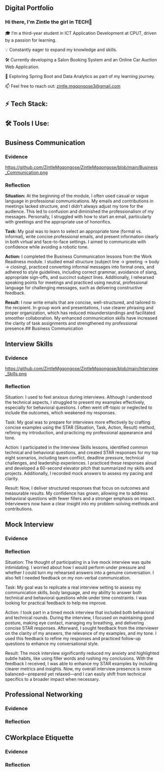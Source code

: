 ## Digital Portfolio
### Hi there, I'm Zintle the girl in TECH👋

🎓 I’m a third-year student in ICT Application Development at CPUT, driven by a passion for learning.

💡 Constantly eager to expand my knowledge and skills.

🛠️ Currently developing a Salon Booking System and an Online Car Auction Web Application.

🌱 Exploring Spring Boot and Data Analytics as part of my learning journey.

📫 Feel free to reach out: zintle.mgqongose3@gmail.com
## 

## ⚡ Tech Stack:



## 🛠️ Tools I Use:




## Business Communication
### Evidence

https://github.com/ZintleMgqongose/ZintleMgqongose/blob/main/Business_Communication.png


### Reflection
**Situation:** At the beginning of the module, I often used casual or vague language in professional communications. My emails and contributions in meetings lacked structure, and I didn’t always adjust my tone for the audience. This led to confusion and diminished the professionalism of my messages. Personally, I struggled with how to start an email, particularly with greetings and the appropriate use of honorifics.

**Task:** My goal was to learn to select an appropriate tone (formal vs. informal), write concise professional emails, and present information clearly in both virtual and face-to-face settings. I aimed to communicate with confidence while avoiding a robotic tone.

**Action:** I completed the Business Communication lessons from the Work Readiness module. I studied email structure (subject line → greeting → body → closing), practiced converting informal messages into formal ones, and adhered to style guidelines, including correct grammar, avoidance of slang, appropriate sign-offs, and succinct subject lines. Additionally, I rehearsed speaking points for meetings and practiced using neutral, professional language for challenging messages, such as delivering constructive feedback.

**Result:** I now write emails that are concise, well-structured, and tailored to the recipient. In group work and presentations, I use clearer phrasing and proper organization, which has reduced misunderstandings and facilitated smoother collaboration. My enhanced communication skills have increased the clarity of task assignments and strengthened my professional presence.## Business Communication

## Interview Skills
### Evidence
https://github.com/ZintleMgqongose/ZintleMgqongose/blob/main/Interview_Skills.png

### Reflection
Situation: I used to feel anxious during interviews. Although I understood the technical aspects, I struggled to present my examples effectively, especially for behavioral questions. I often went off-topic or neglected to include the outcomes, which weakened my responses.

Task: My goal was to prepare for interviews more effectively by crafting concise examples using the STAR (Situation, Task, Action, Result) method, refining my introduction, and practicing my professional appearance and tone.

Action: I participated in the Interview Skills lessons, identified common technical and behavioral questions, and created STAR responses for my top eight scenarios, including team conflict, deadline pressure, technical challenges, and leadership experiences. I practiced these responses aloud and developed a 60-second elevator pitch that summarized my skills and projects. Additionally, I recorded mock answers to assess my pacing and clarity.

Result: Now, I deliver structured responses that focus on outcomes and measurable results. My confidence has grown, allowing me to address behavioral questions with fewer fillers and a stronger emphasis on impact. Interviewers now have a clear insight into my problem-solving methods and contributions.



## Mock Interview
### Evidence



### Reflection
Situation: The thought of participating in a live mock interview was quite intimidating. I worried about how I would perform under pressure and whether I could turn my rehearsed answers into a genuine conversation. I also felt I needed feedback on my non-verbal communication.

Task: My goal was to replicate a real interview setting to assess my communication skills, body language, and my ability to answer both technical and behavioral questions while under time constraints. I was looking for practical feedback to help me improve.

Action: I took part in a timed mock interview that included both behavioral and technical rounds. During the interview, I focused on maintaining good posture, making eye contact, managing my breathing, and delivering concise STAR responses. Afterward, I sought feedback from the interviewer on the clarity of my answers, the relevance of my examples, and my tone. I used this feedback to refine my responses and practiced follow-up questions to enhance my conversational style.

Result: The mock interview significantly reduced my anxiety and highlighted subtle habits, like using filler words and rushing my conclusions. With the feedback I received, I was able to enhance my STAR examples by including clearer metrics and insights. Now, my overall interview presence is more balanced—prepared yet relaxed—and I can easily shift from technical specifics to a broader impact when necessary.



## Professional Networking
### Evidence



### Reflection




## CWorkplace Etiquette
### Evidence



### Reflection













